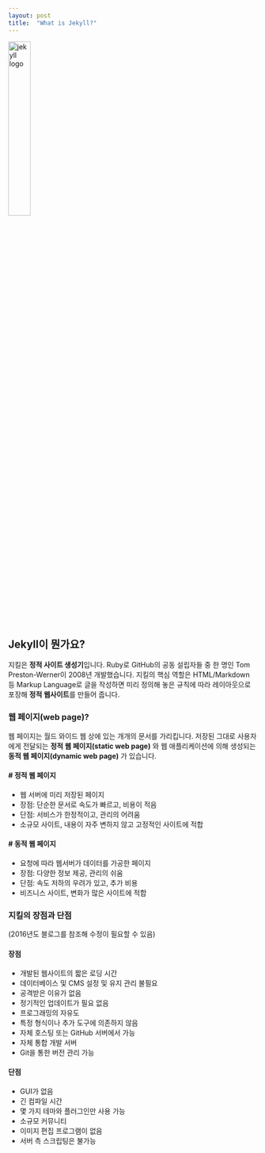```yaml
---
layout: post
title:  "What is Jekyll?"
---
```


<img src="https://jekyllrb.com/img/logo-2x.png" width=30% height=30% alt="jekyll logo"/>

## Jekyll이 뭔가요?

지킬은 **정적 사이트 생성기**입니다.
Ruby로 GitHub의 공동 설립자들 중 한 명인 Tom Preston-Werner이 2008년 개발했습니다.
지킬의 핵심 역할은 HTML/Markdown 등 Markup Language로 글을 작성하면 미리 정의해 놓은 규칙에 따라 레이아웃으로 포장해 **정적 웹사이트**를 만들어 줍니다.

### 웹 페이지(web page)?

웹 페이지는 월드 와이드 웹 상에 있는 개개의 문서를 가리킵니다.
저장된 그대로 사용자에게 전달되는 **정적 웹 페이지(static web page)** 와 웹 애플리케이션에 의해 생성되는 **동적 웹 페이지(dynamic web page)** 가 있습니다.

#### # 정적 웹 페이지

<ul>
  <li>웹 서버에 미리 저장된 페이지</li>
  <li>장점: 단순한 문서로 속도가 빠르고, 비용이 적음</li>
  <li>단점: 서비스가 한정적이고, 관리의 어려움</li>
  <li>소규모 사이트, 내용이 자주 변하지 않고 고정적인 사이트에 적합</li>
</ul>

#### # 동적 웹 페이지

<ul>
  <li>요청에 따라 웹서버가 데이터를 가공한 페이지</li>
  <li>장점: 다양한 정보 제공, 관리의 쉬움</li>
  <li>단점: 속도 저하의 우려가 있고, 추가 비용</li>
  <li>비즈니스 사이트, 변화가 많은 사이트에 적합</li>
</ul>

### 지킬의 장점과 단점
(2016년도 블로그를 참조해 수정이 필요할 수 있음)

#### 장점

<ul>
  <li>개발된 웹사이트의 짧은 로딩 시간</li>
  <li>데이터베이스 및 CMS 설정 및 유지 관리 불필요</li>
  <li>공격받은 이유가 없음</li>
  <li>정기적인 업데이트가 필요 없음</li>
  <li>프로그래밍의 자유도</li>
  <li>특정 형식이나 추가 도구에 의존하지 않음</li>
  <li>자체 호스팅 또는 GitHub 서버에서 가능</li>
  <li>자체 통합 개발 서버</li>
  <li>Git을 통한 버전 관리 가능</li>
</ul>

#### 단점

<ul>
  <li>GUI가 없음</li>
  <li>긴 컴파일 시간</li>
  <li>몇 가지 테마와 플러그인만 사용 가능</li>
  <li>소규모 커뮤니티</li>
  <li>이미지 편집 프로그램이 없음</li>
  <li>서버 측 스크립팅은 불가능</li>
</ul>
